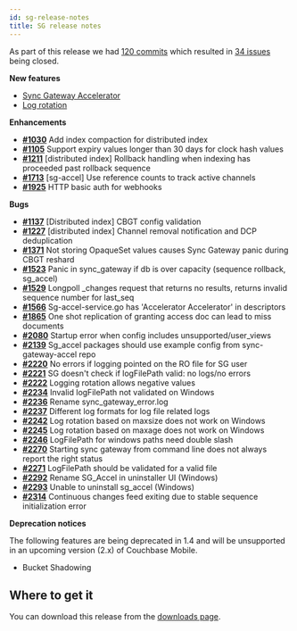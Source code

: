 ```yaml
---
id: sg-release-notes
title: SG release notes
---
```


As part of this release we had [120 commits](https://github.com/couchbase/sync_gateway/compare/1.3.1...1.4.0) which resulted in [34 issues](https://github.com/couchbase/sync_gateway/issues?milestone=19&state=closed) being closed.

__New features__

- [Sync Gateway Accelerator](../../guides/sync-gateway/accelerator.html)
- [Log rotation](../../guides/sync-gateway/log-rotation.html)

__Enhancements__

- [__#1030__](https://github.com/couchbase/sync_gateway/issues/1030) Add index compaction for distributed index
- [__#1105__](https://github.com/couchbase/sync_gateway/issues/1105) Support expiry values longer than 30 days for clock hash values
- [__#1211__](https://github.com/couchbase/sync_gateway/issues/1211) [distributed index] Rollback handling when indexing has proceeded past rollback sequence
- [__#1713__](https://github.com/couchbase/sync_gateway/issues/1713) [sg-accel] Use reference counts to track active channels
- [__#1925__](https://github.com/couchbase/sync_gateway/issues/1925) HTTP basic auth for webhooks

__Bugs__

- [__#1137__](https://github.com/couchbase/sync_gateway/issues/1137) [Distributed index] CBGT config validation
- [__#1227__](https://github.com/couchbase/sync_gateway/issues/1227) [distributed index] Channel removal notification and DCP deduplication
- [__#1371__](https://github.com/couchbase/sync_gateway/issues/1371) Not storing OpaqueSet values causes Sync Gateway panic during CBGT reshard
- [__#1523__](https://github.com/couchbase/sync_gateway/issues/1523) Panic in sync_gateway if db is over capacity (sequence rollback, sg_accel)
- [__#1529__](https://github.com/couchbase/sync_gateway/issues/1529) Longpoll _changes request that returns no results, returns invalid sequence number for last_seq
- [__#1566__](https://github.com/couchbase/sync_gateway/issues/1566) Sg-accel-service.go has 'Accelerator Accelerator' in descriptors
- [__#1865__](https://github.com/couchbase/sync_gateway/issues/1865) One shot replication of granting access doc can lead to miss documents
- [__#2080__](https://github.com/couchbase/sync_gateway/issues/2080) Startup error when config includes unsupported/user_views
- [__#2139__](https://github.com/couchbase/sync_gateway/issues/2139) Sg_accel packages should use example config from sync-gateway-accel repo
- [__#2220__](https://github.com/couchbase/sync_gateway/issues/2220) No errors if logging pointed on the  RO file for SG user
- [__#2221__](https://github.com/couchbase/sync_gateway/issues/2221) SG doesn't check if logFilePath valid: no logs/no errors
- [__#2222__](https://github.com/couchbase/sync_gateway/issues/2222) Logging rotation allows negative values
- [__#2234__](https://github.com/couchbase/sync_gateway/issues/2234) Invalid logFilePath not validated on Windows
- [__#2236__](https://github.com/couchbase/sync_gateway/issues/2236) Rename sync_gateway_error.log
- [__#2237__](https://github.com/couchbase/sync_gateway/issues/2237) Different log formats for log file related logs
- [__#2242__](https://github.com/couchbase/sync_gateway/issues/2242) Log rotation based on maxsize does not work on Windows
- [__#2245__](https://github.com/couchbase/sync_gateway/issues/2245) Log rotation based on maxage does not work on Windows
- [__#2246__](https://github.com/couchbase/sync_gateway/issues/2246) LogFilePath for windows paths need double slash
- [__#2270__](https://github.com/couchbase/sync_gateway/issues/2270) Starting sync gateway from command line does not always report the right status
- [__#2271__](https://github.com/couchbase/sync_gateway/issues/2271) LogFilePath should be validated for a valid file
- [__#2292__](https://github.com/couchbase/sync_gateway/issues/2292) Rename SG_Accel in uninstaller UI (Windows)
- [__#2293__](https://github.com/couchbase/sync_gateway/issues/2293) Unable to uninstall sg_accel (Windows)
- [__#2314__](https://github.com/couchbase/sync_gateway/issues/2314) Continuous changes feed exiting due to stable sequence initialization error

__Deprecation notices__

The following features are being deprecated in 1.4 and will be unsupported in an upcoming version (2.x) of Couchbase 
Mobile.

- Bucket Shadowing

## Where to get it

You can download this release from the [downloads page](http://www.couchbase.com/nosql-databases/downloads#couchbase-mobile).